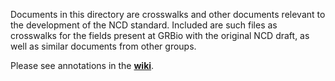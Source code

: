 Documents in this directory are crosswalks and other documents relevant to the development of the NCD standard. Included are such files as crosswalks for the fields present at GRBio with the original NCD draft, as well as similar documents from other groups.

Please see annotations in the **[wiki](https://github.com/tdwg/ncd/wiki/Crosswalks-and-Use-Cases)**.
